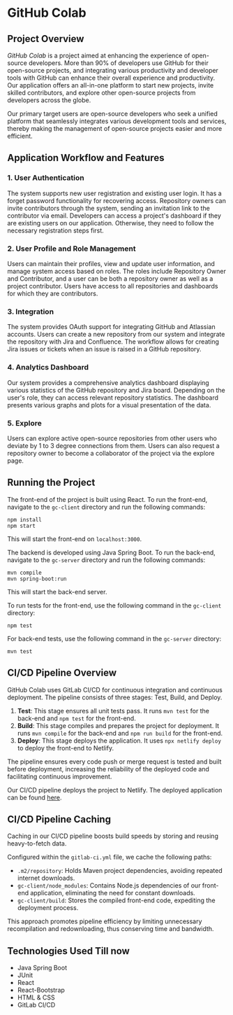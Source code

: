 # **GitHub Colab**

## **Project Overview**
*GitHub Colab* is a project aimed at enhancing the experience of open-source developers. More than 90% of developers use GitHub for their open-source projects, and integrating various productivity and developer tools with GitHub can enhance their overall experience and productivity. Our application offers an all-in-one platform to start new projects, invite skilled contributors, and explore other open-source projects from developers across the globe.

Our primary target users are open-source developers who seek a unified platform that seamlessly integrates various development tools and services, thereby making the management of open-source projects easier and more efficient.

## **Application Workflow and Features**

### 1. User Authentication
The system supports new user registration and existing user login. It has a forget password functionality for recovering access. Repository owners can invite contributors through the system, sending an invitation link to the contributor via email. Developers can access a project's dashboard if they are existing users on our application. Otherwise, they need to follow the necessary registration steps first.

### 2. User Profile and Role Management
Users can maintain their profiles, view and update user information, and manage system access based on roles. The roles include Repository Owner and Contributor, and a user can be both a repository owner as well as a project contributor. Users have access to all repositories and dashboards for which they are contributors.

### 3. Integration
The system provides OAuth support for integrating GitHub and Atlassian accounts. Users can create a new repository from our system and integrate the repository with Jira and Confluence. The workflow allows for creating Jira issues or tickets when an issue is raised in a GitHub repository.

### 4. Analytics Dashboard
Our system provides a comprehensive analytics dashboard displaying various statistics of the GitHub repository and Jira board. Depending on the user's role, they can access relevant repository statistics. The dashboard presents various graphs and plots for a visual presentation of the data.

### 5. Explore
Users can explore active open-source repositories from other users who deviate by 1 to 3 degree connections from them. Users can also request a repository owner to become a collaborator of the project via the explore page.

## **Running the Project**
The front-end of the project is built using React. To run the front-end, navigate to the `gc-client` directory and run the following commands:
```
npm install
npm start
```
This will start the front-end on `localhost:3000`.

The backend is developed using Java Spring Boot. To run the back-end, navigate to the `gc-server` directory and run the following commands:
```
mvn compile
mvn spring-boot:run
```
This will start the back-end server.

To run tests for the front-end, use the following command in the `gc-client` directory:
```
npm test
```
For back-end tests, use the following command in the `gc-server` directory:
```
mvn test
```

## **CI/CD Pipeline Overview**
GitHub Colab uses GitLab CI/CD for continuous integration and continuous deployment. The pipeline consists of three stages: Test, Build, and Deploy.

1. **Test**: This stage ensures all unit tests pass. It runs `mvn test` for the back-end and `npm test` for the front-end.
2. **Build**: This stage compiles and prepares the project for deployment. It runs `mvn compile` for the back-end and `npm run build` for the front-end.
3. **Deploy**: This stage deploys the application. It uses `npx netlify deploy` to deploy the front-end to Netlify.

The pipeline ensures every code push or merge request is tested and built before deployment, increasing the reliability of the deployed code and facilitating continuous improvement.

Our CI/CD pipeline deploys the project to Netlify. The deployed application can be found [here](https://keen-rolypoly-f595cb.netlify.app/).

## **CI/CD Pipeline Caching**

Caching in our CI/CD pipeline boosts build speeds by storing and reusing heavy-to-fetch data.

Configured within the `gitlab-ci.yml` file, we cache the following paths:

- `.m2/repository`: Holds Maven project dependencies, avoiding repeated internet downloads.
- `gc-client/node_modules`: Contains Node.js dependencies of our front-end application, eliminating the need for constant downloads.
- `gc-client/build`: Stores the compiled front-end code, expediting the deployment process.

This approach promotes pipeline efficiency by limiting unnecessary recompilation and redownloading, thus conserving time and bandwidth.

## **Technologies Used Till now**
- Java Spring Boot
- JUnit
- React
- React-Bootstrap
- HTML & CSS
- GitLab CI/CD
